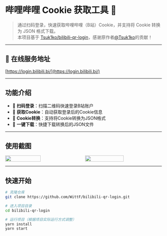 # 哔哩哔哩 Cookie 获取工具 🍪

> 通过扫码登录，快速获取哔哩哔哩（B站）Cookie，并支持将 Cookie 转换为 JSON 格式下载。<br>
> 本项目基于 [Tsuk1ko/bilibili-qr-login](https://github.com/Tsuk1ko/bilibili-qr-login)，感谢原作者[@Tsuk1ko](https://github.com/Tsuk1ko/)的贡献！

---

## 🚀 在线服务地址

[https://login.bilibili.bi/](https://login.bilibili.bi/)

---

## 功能介绍

- 🎯 **扫码登录**：扫描二维码快速登录B站账户
- 🍪 **获取Cookie**：自动获取登录后的Cookie信息
- 🔄 **Cookie转换**：支持将Cookie转换为JSON格式
- 💾 **一键下载**：快捷下载转换后的JSON文件

---

## 使用截图

<div style="display: flex; justify-content: center; gap: 20px;">
  <img src="https://github.com/user-attachments/assets/29151f9f-4ffe-4b57-a1d1-4c5d942dfdb7" width="48%" />
  <img src="https://github.com/user-attachments/assets/13b0ce07-5926-4082-ae70-e21c0abae3f6" width="50%" />
</div>

---

## 快速开始

```bash
# 克隆仓库
git clone https://github.com/WittF/bilibili-qr-login.git

# 进入项目目录
cd bilibili-qr-login

# 运行项目（根据项目实际运行方式调整）
yarn install
yarn start
